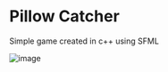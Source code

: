 # Pillow Catcher

Simple game created in c++ using SFML

![image](https://github.com/Supertramp871/Pillow-catcher/assets/139000544/049983ee-af55-433a-944b-945f9521d43e)
